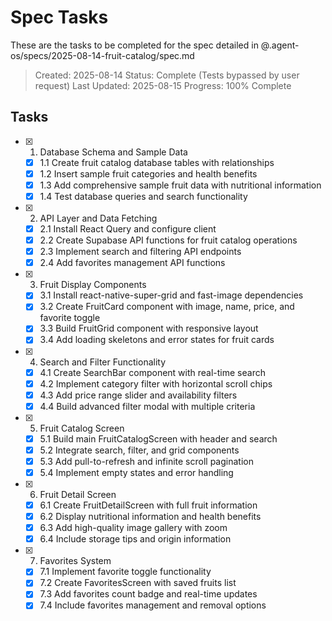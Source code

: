 # Spec Tasks

These are the tasks to be completed for the spec detailed in @.agent-os/specs/2025-08-14-fruit-catalog/spec.md

> Created: 2025-08-14
> Status: Complete (Tests bypassed by user request)
> Last Updated: 2025-08-15
> Progress: 100% Complete

## Tasks

- [x] 1. Database Schema and Sample Data
  - [x] 1.1 Create fruit catalog database tables with relationships
  - [x] 1.2 Insert sample fruit categories and health benefits
  - [x] 1.3 Add comprehensive sample fruit data with nutritional information
  - [x] 1.4 Test database queries and search functionality

- [x] 2. API Layer and Data Fetching
  - [x] 2.1 Install React Query and configure client
  - [x] 2.2 Create Supabase API functions for fruit catalog operations
  - [x] 2.3 Implement search and filtering API endpoints
  - [x] 2.4 Add favorites management API functions

- [x] 3. Fruit Display Components
  - [x] 3.1 Install react-native-super-grid and fast-image dependencies
  - [x] 3.2 Create FruitCard component with image, name, price, and favorite toggle
  - [x] 3.3 Build FruitGrid component with responsive layout
  - [x] 3.4 Add loading skeletons and error states for fruit cards

- [x] 4. Search and Filter Functionality
  - [x] 4.1 Create SearchBar component with real-time search
  - [x] 4.2 Implement category filter with horizontal scroll chips
  - [x] 4.3 Add price range slider and availability filters
  - [x] 4.4 Build advanced filter modal with multiple criteria

- [x] 5. Fruit Catalog Screen
  - [x] 5.1 Build main FruitCatalogScreen with header and search
  - [x] 5.2 Integrate search, filter, and grid components
  - [x] 5.3 Add pull-to-refresh and infinite scroll pagination
  - [x] 5.4 Implement empty states and error handling

- [x] 6. Fruit Detail Screen
  - [x] 6.1 Create FruitDetailScreen with full fruit information
  - [x] 6.2 Display nutritional information and health benefits
  - [x] 6.3 Add high-quality image gallery with zoom
  - [x] 6.4 Include storage tips and origin information

- [x] 7. Favorites System
  - [x] 7.1 Implement favorite toggle functionality
  - [x] 7.2 Create FavoritesScreen with saved fruits list
  - [x] 7.3 Add favorites count badge and real-time updates
  - [x] 7.4 Include favorites management and removal options